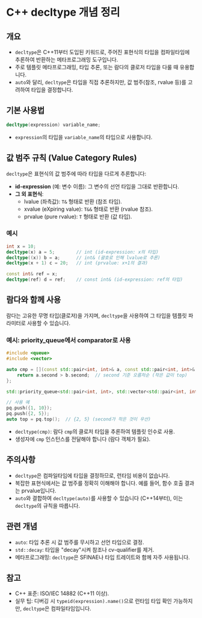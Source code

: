 # C++ decltype 개념 정리

## 개요
- `decltype`은 C++11부터 도입된 키워드로, 주어진 표현식의 타입을 컴파일타임에 추론하여 반환하는 메타프로그래밍 도구입니다.
- 주로 템플릿 메타프로그래밍, 타입 추론, 또는 람다의 클로저 타입을 다룰 때 유용합니다.
- `auto`와 달리, `decltype`은 타입을 직접 추론하지만, 값 범주(참조, rvalue 등)를 고려하여 타입을 결정합니다.

## 기본 사용법
```cpp
decltype(expression) variable_name;
```
- `expression`의 타입을 `variable_name`의 타입으로 사용합니다.

## 값 범주 규칙 (Value Category Rules)
`decltype`은 표현식의 값 범주에 따라 타입을 다르게 추론합니다:
- **id-expression** (예: 변수 이름): 그 변수의 선언 타입을 그대로 반환합니다.
- **그 외 표현식**:
  - lvalue (좌측값): `T&` 형태로 반환 (참조 타입).
  - xvalue (eXpiring value): `T&&` 형태로 반환 (rvalue 참조).
  - prvalue (pure rvalue): `T` 형태로 반환 (값 타입).

### 예시
```cpp
int x = 10;
decltype(x) a = 5;        // int (id-expression: x의 타입)
decltype((x)) b = a;      // int& (괄호로 인해 lvalue로 추론)
decltype(x + 1) c = 20;   // int (prvalue: x+1의 결과)

const int& ref = x;
decltype(ref) d = ref;    // const int& (id-expression: ref의 타입)
```

## 람다와 함께 사용
람다는 고유한 무명 타입(클로저)을 가지며, `decltype`을 사용하여 그 타입을 템플릿 파라미터로 사용할 수 있습니다.

### 예시: priority_queue에서 comparator로 사용
```cpp
#include <queue>
#include <vector>

auto cmp = [](const std::pair<int, int>& a, const std::pair<int, int>& b) {
    return a.second > b.second;  // second 기준 오름차순 (작은 값이 top)
};

std::priority_queue<std::pair<int, int>, std::vector<std::pair<int, int>>, decltype(cmp)> pq(cmp);

// 사용 예
pq.push({1, 10});
pq.push({2, 5});
auto top = pq.top();  // {2, 5} (second가 작은 것이 우선)
```

- `decltype(cmp)`: 람다 `cmp`의 클로저 타입을 추론하여 템플릿 인수로 사용.
- 생성자에 `cmp` 인스턴스를 전달해야 합니다 (람다 객체가 필요).

## 주의사항
- `decltype`은 컴파일타임에 타입을 결정하므로, 런타임 비용이 없습니다.
- 복잡한 표현식에서는 값 범주를 정확히 이해해야 합니다. 예를 들어, 함수 호출 결과는 prvalue입니다.
- `auto`와 결합하여 `decltype(auto)`를 사용할 수 있습니다 (C++14부터), 이는 `decltype`의 규칙을 따릅니다.

## 관련 개념
- `auto`: 타입 추론 시 값 범주를 무시하고 선언 타입으로 결정.
- `std::decay`: 타입을 "decay"시켜 참조나 cv-qualifier를 제거.
- 메타프로그래밍: `decltype`은 SFINAE나 타입 트레이트와 함께 자주 사용됩니다.

## 참고
- C++ 표준: ISO/IEC 14882 (C++11 이상).
- 실무 팁: 디버깅 시 `typeid(expression).name()`으로 런타임 타입 확인 가능하지만, `decltype`은 컴파일타임입니다.